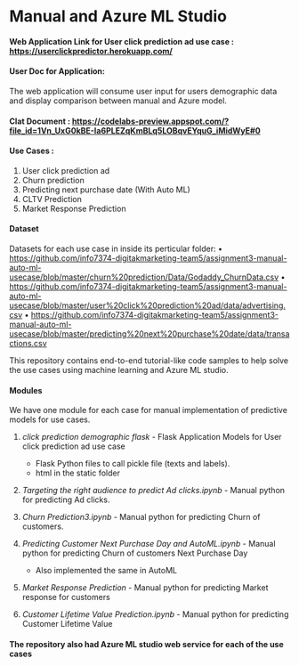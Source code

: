 # Manual and Azure ML Studio

#### Web Application Link for User click prediction ad use case : https://userclickpredictor.herokuapp.com/

#### User Doc for Application:

The web application will consume user input for users demographic data and display comparison between manual and Azure model.

#### Clat Document : https://codelabs-preview.appspot.com/?file_id=1Vn_UxG0kBE-Ia6PLEZqKmBLq5LOBqvEYquG_iMidWyE#0

#### Use Cases :
 1. User click prediction ad
 2. Churn prediction
 3. Predicting next purchase date (With Auto ML)
 4. CLTV Prediction
 5. Market Response Prediction

#### Dataset 

Datasets for each use case in inside its perticular folder:
• https://github.com/info7374-digitakmarketing-team5/assignment3-manual-auto-ml-usecase/blob/master/churn%20prediction/Data/Godaddy_ChurnData.csv
• https://github.com/info7374-digitakmarketing-team5/assignment3-manual-auto-ml-usecase/blob/master/user%20click%20prediction%20ad/data/advertising.csv
• https://github.com/info7374-digitakmarketing-team5/assignment3-manual-auto-ml-usecase/blob/master/predicting%20next%20purchase%20date/data/transactions.csv


This repository contains end-to-end tutorial-like code samples to help solve
the use cases using machine learning and Azure ML studio.

#### Modules

We have one module for each case for manual implementation of predictive models for use cases.

1.  *click prediction demographic flask* - Flask Application Models for User click prediction ad use case

    +   Flask Python files to call pickle file (texts and labels).
    +   html in the static folder
     
2.  *Targeting the right audience to predict Ad clicks.ipynb* - Manual python for predicting Ad clicks.

3.  *Churn Prediction3.ipynb* - Manual python for predicting Churn of customers.

4.  *Predicting Customer Next Purchase Day and AutoML.ipynb* - Manual python for predicting Churn of customers Next Purchase Day
    +   Also implemented the same in AutoML
    
5.  *Market Response Prediction* - Manual python for predicting Market response for customers

6.  *Customer Lifetime Value Prediction.ipynb* - Manual python for predicting Customer Lifetime Value

#### The repository also had Azure ML studio web service for each of the use cases
    




